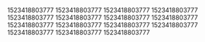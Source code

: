 1523418803777
1523418803777
1523418803777
1523418803777
1523418803777
1523418803777
1523418803777
1523418803777
1523418803777
1523418803777
1523418803777
1523418803777
1523418803777
1523418803777
1523418803777